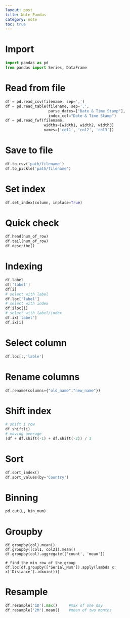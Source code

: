 ```yaml
---
layout: post
title: Note-Pandas
category: note
toc: true
---
```


# Import

```python
import pandas as pd
from pandas import Series, DataFrame
```

# Read from file

```python
df = pd.read_csv(filename, sep=',')
df = pd.read_table(filename, sep=',',
                   parse_dates=["Date & Time Stamp"],
                   index_col="Date & Time Stamp")
df = pd.read_fwf(filename,
                 widths=[width1, width2, width3]
                 names=['col1', 'col2', 'col3'])
```

# Save to file

```python
df.to_csv('path/filename')
df.to_pickle('path/filename')
```

# Set index

```python
df.set_index(column, inplace=True)
```

# Quick check

```python
df.head(num_of_row)
df.tail(num_of_row)
df.describe()
```

# Indexing

```python
df.label
df['label']
df[i]
# select with label
df.loc['label']
# select with index
df.iloc[i]
# select with label/index
df.ix['label']
df.ix[i]
```

# Select column

```python
df.loc[:,'lable']
```

# Rename columns

```python
df.rename(columns={"old_name":"new_name"})
```

# Shift index

```python
# shift i row
df.shift(i)
# moving average
(df + df.shift(-1) + df.shift(-2)) / 3
```

# Sort

```python
df.sort_index()
df.sort_values(by='Country')
```

# Binning

```python
pd.cut(L, bin_num)
```

# Groupby

```
df.groupby(col).mean()
df.groupby([col1, col2]).mean()
df.groupby(col).aggregate(['count', 'mean'])

# find the min row of the group
df.loc[df.groupby(['Serial_Num']).apply(lambda x: x['Distance'].idxmin())]
```

# Resample

```python
df.resample('1D').max()		#max of one day
df.resample('2M').mean()	#mean of two months
```



